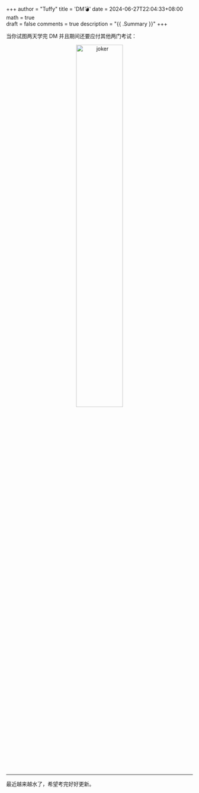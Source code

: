 +++
author = "Tuffy"
title = 'DM💣'
date = 2024-06-27T22:04:33+08:00
math = true                                
draft = false
comments = true
description = "{{ .Summary }}"
+++

当你试图两天学完 DM 并且期间还要应付其他两门考试：

 <div align="center">
 <img src="https://picx.zhimg.com/80/v2-d532917c1b7d2f4ce5865721c9f2468f_1440w.png" alt="joker" width="50%" height="auto">
 </div>

-----

最近越来越水了，希望考完好好更新。
